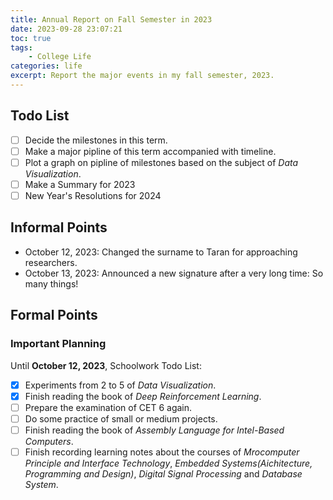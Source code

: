 ```yaml
---
title: Annual Report on Fall Semester in 2023
date: 2023-09-28 23:07:21
toc: true
tags:
    - College Life
categories: life
excerpt: Report the major events in my fall semester, 2023.
---
```

## Todo List

- [ ] Decide the milestones in this term.
- [ ] Make a major pipline of this term accompanied with timeline.
- [ ] Plot a graph on pipline of milestones based on the subject of *Data Visualization*.
- [ ] Make a Summary for 2023
- [ ] New Year's Resolutions for 2024

## Informal Points

+ October 12, 2023: Changed the surname to Taran for approaching researchers.
+ October 13, 2023: Announced a new signature after a very long time: So many things!

## Formal Points

### Important Planning

Until **October 12, 2023**, Schoolwork Todo List:

- [X] Experiments from 2 to 5 of *Data Visualization*.
- [X] Finish reading the book of *Deep Reinforcement Learning*.
- [ ] Prepare the examination of CET 6 again.
- [ ] Do some practice of small or medium projects.
- [ ] Finish reading the book of *Assembly Language for Intel-Based Computers*.
- [ ] Finish recording learning notes about the courses of *Mrocomputer Principle and Interface Technology*, *Embedded Systems(Aichitecture, Programming and Design)*, *Digital Signal Processing* and *Database System*.
